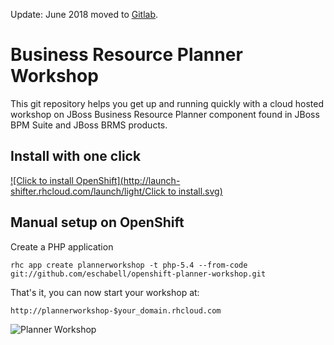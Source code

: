 Update: June 2018 moved to [Gitlab](https://gitlab.com/eschabell/openshift-planner-workshop).


Business Resource Planner Workshop
==================================
This git repository helps you get up and running quickly with a 
cloud hosted workshop on JBoss Business Resource Planner component
found in JBoss BPM Suite and JBoss BRMS products.

Install with one click
----------------------
[![Click to install OpenShift](http://launch-shifter.rhcloud.com/launch/light/Click to  install.svg)](https://openshift.redhat.com/app/console/application_type/custom?&cartridges[]=php-5.4&initial_git_url=https://github.com/eschabell/openshift-planner-workshop.git&name=plannerworkshop)


Manual setup on OpenShift
-------------------------

Create a PHP application

    rhc app create plannerworkshop -t php-5.4 --from-code git://github.com/eschabell/openshift-planner-workshop.git

That's it, you can now start your workshop at:

    http://plannerworkshop-$your_domain.rhcloud.com

![Planner Workshop](https://raw.githubusercontent.com/eschabell/openshift-planner-workshop/master/cover.png)
